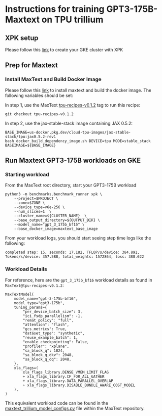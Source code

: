 # Instructions for training GPT3-175B-Maxtext on TPU trillium

## XPK setup
Please follow this [link](https://github.com/AI-Hypercomputer/tpu-recipes/blob/main/training/trillium/XPK_README.md) to create your GKE cluster with XPK

## Prep for Maxtext 

### Install MaxText and Build Docker Image
Please follow this [link](https://github.com/AI-Hypercomputer/tpu-recipes/blob/main/training/trillium/MAXTEXT_README.md) to install maxtext and build the docker image. The following variables should be set:

In step 1, use the MaxText [tpu-recipes-v0.1.2](https://github.com/AI-Hypercomputer/maxtext/releases/tag/tpu-recipes-v0.1.2) tag to run this recipe:
```
git checkout tpu-recipes-v0.1.2
```

In step 2, use the jax-stable-stack image containing JAX 0.5.2:
```
BASE_IMAGE=us-docker.pkg.dev/cloud-tpu-images/jax-stable-stack/tpu:jax0.5.2-rev1
bash docker_build_dependency_image.sh DEVICE=tpu MODE=stable_stack BASEIMAGE=${BASE_IMAGE}
```

## Run Maxtext GPT3-175B workloads on GKE

### Starting workload

From the MaxText root directory, start your GPT3-175B workload
```
python3 -m benchmarks.benchmark_runner xpk \
    --project=$PROJECT \
    --zone=$ZONE \
    --device_type=v6e-256 \
    --num_slices=1  \
    --cluster_name=${CLUSTER_NAME}  \
    --base_output_directory=${OUTPUT_DIR} \
    --model_name="gpt_3_175b_bf16" \
    --base_docker_image=maxtext_base_image
```

From your workload logs, you should start seeing step time logs like the following:
```
completed step: 15, seconds: 17.182, TFLOP/s/device: 384.891, Tokens/s/device: 357.580, total_weights: 1572864, loss: 388.622
```

### Workload Details

For reference, here are the `gpt_3_175b_bf16` workload details as found in `MaxText@tpu-recipes-v0.1.2`:

```
MaxTextModel(
    model_name="gpt-3-175b-bf16",
    model_type="gpt3-175b",
    tuning_params={
        "per_device_batch_size": 3,
        "ici_fsdp_parallelism": -1,
        "remat_policy": "full",
        "attention": "flash",
        "gcs_metrics": True,
        "dataset_type": "synthetic",
        "reuse_example_batch": 1,
        "enable_checkpointing": False,
        "profiler": "xplane",
        "sa_block_q": 1024,
        "sa_block_q_dkv": 2048,
        "sa_block_q_dq": 2048,
    },
    xla_flags=(
        xla_flags_library.DENSE_VMEM_LIMIT_FLAG
        + xla_flags_library.CF_FOR_ALL_GATHER
        + xla_flags_library.DATA_PARALLEL_OVERLAP
        + xla_flags_library.DISABLE_BUNDLE_AWARE_COST_MODEL
    ),
)
```

This equivalent workload code can be found in the [maxtext_trillium_model_configs.py](https://github.com/AI-Hypercomputer/maxtext/blob/tpu-recipes-v0.1.2/benchmarks/maxtext_trillium_model_configs.py) file within the MaxText repository.